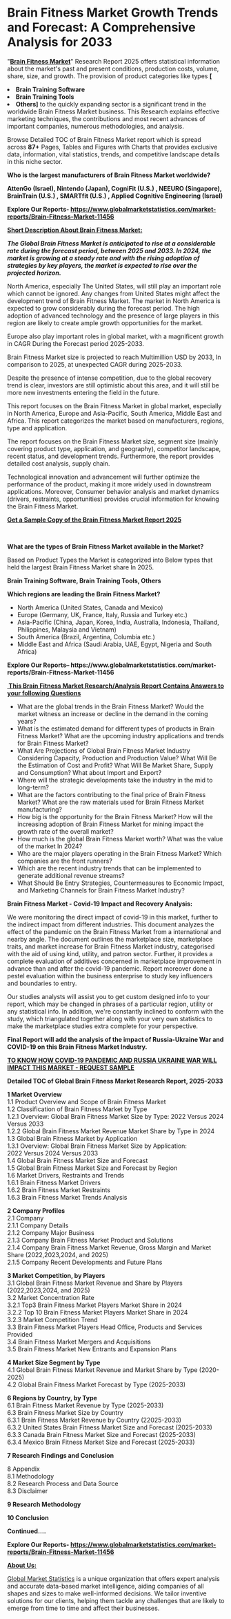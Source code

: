 <H1>Brain Fitness Market Growth Trends and Forecast: A Comprehensive Analysis for 2033</H1><p>"<strong><a href="https://www.globalmarketstatistics.com/market-reports/Brain-Fitness-Market-11456">Brain Fitness Market</a></strong>" Research Report 2025 offers statistical information about the market's past and present conditions, production costs, volume, share, size, and growth. The provision of product categories like types&nbsp;<strong>[<li>Brain Training Software<li>Brain Training Tools<li>Others]</strong>&nbsp;to the quickly expanding sector is a significant trend in the worldwide Brain Fitness Market business. This Research explains effective marketing techniques, the contributions and most recent advances of important companies, numerous methodologies, and analysis.</p><p>Browse Detailed TOC of Brain Fitness Market report which is spread across&nbsp;<strong>87+</strong>&nbsp;Pages, Tables and Figures with Charts that provides exclusive data, information, vital statistics, trends, and competitive landscape details in this niche sector.</p><p><strong>Who is the largest manufacturers of Brain Fitness Market worldwide?</strong></p><p><strong>AttenGo (Israel), Nintendo (Japan), CogniFit (U.S.) , NEEURO (Singapore), BrainTrain (U.S.) , SMARTfit (U.S.) , Applied Cognitive Engineering (Israel)</strong></p><p><strong>Explore Our Reports-&nbsp;<a href="https://www.globalmarketstatistics.com/market-reports/Brain-Fitness-Market-11456">https://www.globalmarketstatistics.com/market-reports/Brain-Fitness-Market-11456</a></strong></p><p><strong><u>Short Description About Brain Fitness Market:</u></strong></p><p><strong><em>The Global Brain Fitness Market is anticipated to rise at a considerable rate during the forecast period, between 2025 and 2033. In 2024, the market is growing at a steady rate and with the rising adoption of strategies by key players, the market is expected to rise over the projected horizon.</em></strong></p><p>North America, especially The United States, will still play an important role which cannot be ignored. Any changes from United States might affect the development trend of Brain Fitness Market. The market in North America is expected to grow considerably during the forecast period. The high adoption of advanced technology and the presence of large players in this region are likely to create ample growth opportunities for the market.</p><p>Europe also play important roles in global market, with a magnificent growth in CAGR During the Forecast period 2025-2033.</p><p>Brain Fitness Market size is projected to reach Multimillion USD by 2033, In comparison to 2025, at unexpected CAGR during 2025-2033.</p><p>Despite the presence of intense competition, due to the global recovery trend is clear, investors are still optimistic about this area, and it will still be more new investments entering the field in the future.</p><p>This report focuses on the Brain Fitness Market in global market, especially in North America, Europe and Asia-Pacific, South America, Middle East and Africa. This report categorizes the market based on manufacturers, regions, type and application.</p><p>The report focuses on the Brain Fitness Market size, segment size (mainly covering product type, application, and geography), competitor landscape, recent status, and development trends. Furthermore, the report provides detailed cost analysis, supply chain.</p><p>Technological innovation and advancement will further optimize the performance of the product, making it more widely used in downstream applications. Moreover, Consumer behavior analysis and market dynamics (drivers, restraints, opportunities) provides crucial information for knowing the Brain Fitness Market.</p><p><strong><u>Get a Sample Copy of the Brain Fitness Market Report 2025</u></strong></p><p>&nbsp;</p><p><strong>What are the types of Brain Fitness Market available in the Market?</strong></p><p>Based on Product Types the Market is categorized into Below types that held the largest Brain Fitness Market share In 2025.</p><p><strong>Brain Training Software, Brain Training Tools, Others</strong></p><p><strong>Which regions are leading the Brain Fitness Market?</strong></p><ul><li>North America (United States, Canada and Mexico)</li><li>Europe (Germany, UK, France, Italy, Russia and Turkey etc.)</li><li>Asia-Pacific (China, Japan, Korea, India, Australia, Indonesia, Thailand, Philippines, Malaysia and Vietnam)</li><li>South America (Brazil, Argentina, Columbia etc.)</li><li>Middle East and Africa (Saudi Arabia, UAE, Egypt, Nigeria and South Africa)</li></ul><p><strong>Explore Our Reports&ndash;&nbsp;https://www.globalmarketstatistics.com/market-reports/Brain-Fitness-Market-11456</strong></p><p><strong><u>&nbsp;This Brain Fitness Market Research/Analysis Report Contains Answers to your following Questions</u></strong></p><ul><li>What are the global trends in the Brain Fitness Market? Would the market witness an increase or decline in the demand in the coming years?</li><li>What is the estimated demand for different types of products in Brain Fitness Market? What are the upcoming industry applications and trends for Brain Fitness Market?</li><li>What Are Projections of Global Brain Fitness Market Industry Considering Capacity, Production and Production Value? What Will Be the Estimation of Cost and Profit? What Will Be Market Share, Supply and Consumption? What about Import and Export?</li><li>Where will the strategic developments take the industry in the mid to long-term?</li><li>What are the factors contributing to the final price of Brain Fitness Market? What are the raw materials used for Brain Fitness Market manufacturing?</li><li>How big is the opportunity for the Brain Fitness Market? How will the increasing adoption of Brain Fitness Market for mining impact the growth rate of the overall market?</li><li>How much is the global Brain Fitness Market worth? What was the value of the market In 2024?</li><li>Who are the major players operating in the Brain Fitness Market? Which companies are the front runners?</li><li>Which are the recent industry trends that can be implemented to generate additional revenue streams?</li><li>What Should Be Entry Strategies, Countermeasures to Economic Impact, and Marketing Channels for Brain Fitness Market Industry?</li></ul><p><strong>Brain Fitness Market - Covid-19 Impact and Recovery Analysis:</strong></p><p>We were monitoring the direct impact of covid-19 in this market, further to the indirect impact from different industries. This document analyzes the effect of the pandemic on the Brain Fitness Market from a international and nearby angle. The document outlines the marketplace size, marketplace traits, and market increase for Brain Fitness Market industry, categorised with the aid of using kind, utility, and patron sector. Further, it provides a complete evaluation of additives concerned in marketplace improvement in advance than and after the covid-19 pandemic. Report moreover done a pestel evaluation within the business enterprise to study key influencers and boundaries to entry.</p><p>Our studies analysts will assist you to get custom designed info to your report, which may be changed in phrases of a particular region, utility or any statistical info. In addition, we're constantly inclined to conform with the study, which triangulated together along with your very own statistics to make the marketplace studies extra complete for your perspective.</p><p><strong>Final Report will add the analysis of the impact of Russia-Ukraine War and COVID-19 on this Brain Fitness Market Industry.</strong></p><p><strong><u><a href="https://www.globalmarketstatistics.com/market-reports/Brain-Fitness-Market-11456">TO KNOW HOW COVID-19 PANDEMIC AND RUSSIA UKRAINE WAR WILL IMPACT THIS MARKET - REQUEST SAMPLE</a></u></strong></p><p><strong>Detailed TOC of Global Brain Fitness Market Research Report, 2025-2033</strong></p><p><strong>1 Market Overview</strong><br /> 1.1 Product Overview and Scope of Brain Fitness Market<br /> 1.2 Classification of Brain Fitness Market by Type<br /> 1.2.1 Overview: Global Brain Fitness Market Size by Type: 2022&nbsp;Versus 2024 Versus 2033<br /> 1.2.2 Global Brain Fitness Market Revenue Market Share by Type in 2024<br /> 1.3 Global Brain Fitness Market by Application<br /> 1.3.1 Overview: Global Brain Fitness Market Size by Application: 2022&nbsp;Versus 2024 Versus 2033<br /> 1.4 Global Brain Fitness Market Size and Forecast<br /> 1.5 Global Brain Fitness Market Size and Forecast by Region<br /> 1.6 Market Drivers, Restraints and Trends<br /> 1.6.1 Brain Fitness Market Drivers<br /> 1.6.2 Brain Fitness Market Restraints<br /> 1.6.3 Brain Fitness Market Trends Analysis</p><p><strong>2 Company Profiles</strong><br /> 2.1 Company<br /> 2.1.1 Company Details<br /> 2.1.2 Company Major Business<br /> 2.1.3 Company Brain Fitness Market Product and Solutions<br /> 2.1.4 Company Brain Fitness Market Revenue, Gross Margin and Market Share (2022,2023,2024, and 2025)<br /> 2.1.5 Company Recent Developments and Future Plans</p><p><strong>3 Market Competition, by Players</strong><br /> 3.1 Global Brain Fitness Market Revenue and Share by Players (2022,2023,2024, and 2025)<br /> 3.2 Market Concentration Rate<br /> 3.2.1 Top3 Brain Fitness Market Players Market Share in 2024<br /> 3.2.2 Top 10 Brain Fitness Market Players Market Share in 2024<br /> 3.2.3 Market Competition Trend<br /> 3.3 Brain Fitness Market Players Head Office, Products and Services Provided<br /> 3.4 Brain Fitness Market Mergers and Acquisitions<br /> 3.5 Brain Fitness Market New Entrants and Expansion Plans</p><p><strong>4 Market Size Segment by Type</strong><br /> 4.1 Global Brain Fitness Market Revenue and Market Share by Type (2020-2025)<br /> 4.2 Global Brain Fitness Market Forecast by Type (2025-2033)</p><p><strong>6 Regions by Country, by Type</strong><br /> 6.1 Brain Fitness Market Revenue by Type (2025-2033)<br /> 6.3 Brain Fitness Market Size by Country<br /> 6.3.1 Brain Fitness Market Revenue by Country (22025-2033)<br /> 6.3.2 United States Brain Fitness Market Size and Forecast (2025-2033)<br /> 6.3.3 Canada Brain Fitness Market Size and Forecast (2025-2033)<br /> 6.3.4 Mexico Brain Fitness Market Size and Forecast (2025-2033)</p><p><strong>7 Research Findings and Conclusion</strong></p><p>8 Appendix<br /> 8.1 Methodology<br /> 8.2 Research Process and Data Source<br /> 8.3 Disclaimer</p><p><strong>9 Research Methodology</strong></p><p><strong>10 Conclusion</strong></p><p><strong>Continued&hellip;.</strong></p><p><strong>Explore Our Reports-&nbsp;<a href="https://www.globalmarketstatistics.com/market-reports/Brain-Fitness-Market-11456">https://www.globalmarketstatistics.com/market-reports/Brain-Fitness-Market-11456</a></strong></p><p><strong><u>About Us:</u></strong></p><p><a href="https://www.globalmarketstatistics.com/">Global Market Statistics</a> is a unique organization that offers expert analysis and accurate data-based market intelligence, aiding companies of all shapes and sizes to make well-informed decisions. We tailor inventive solutions for our clients, helping them tackle any challenges that are likely to emerge from time to time and affect their businesses.</p><p>&nbsp;</p>
